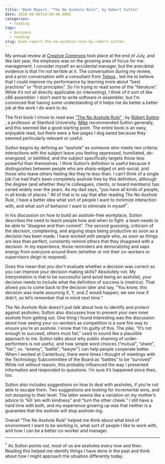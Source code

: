 ```yaml
---
title: 'Book Report: “The No Asshole Rule”, by Robert Sutton'
date: 2010-09-06T14:50:46.000Z
categories:
  - reading
tags:
  - business
  - reading
slug: book-report-the-no-asshole-rule-by-robert-sutton
---
```

My annual review at [Creative Commons][1]  took place at the end of July, and like last year, the emphasis was on the growing area of focus for me: management. I consider myself an accidental manager, but the anecdotal evidence is that I’m not terrible at it. The conversation during my review, and a prior conversation with a consultant from [Teleos][2] , led me to believe that I could improve my performance by learning more about “best practices” or “first principles”. So I’m trying to read some of the “literature”. While it’s not all directly applicable (or interesting), I think of it sort of like x86 assembler: I don’t want to write software in assembler, but I’m convinced that having some understanding of it helps me do better a better job at the work I do want to do.

The first book I chose to read was [“The No Asshole Rule”][3] , by [Robert Sutton][4] , a professor at Stanford University. [Mike][5]  recommended Sutton generally, and this seemed like a good starting point. The entire book is an easy, enjoyable read, but there were a few pages I dog eared because they seemed particularly relevant or useful.

Sutton begins by defining an “asshole” as someone who meets two criteria: interactions with the subject leave you feeling oppressed, humiliated, de-energized, or belittled, and the subject specifically targets those less powerful than themselves. I think Sutton’s definition is useful because it distinguishes between people who are sharp-edged or anti-social, and those who leave others feeling like they’re less-than. I can’t think of a single job I’ve had that’s been completely asshole free by this definition, although the degree (and whether they’re colleagues, clients, or board members) has varied widely over the years. As my dad says, “you have all kinds of people, in all kinds of places.” All of that is to say that after reading _The No Asshole Rule_, I have a better idea what sort of people I want to minimize interaction with, and what sort of behavior I want to eliminate in myself<sup>†</sup>.

In his discussion on how to build an asshole-free workplace, Sutton describes the need to teach people how and when to fight: a team needs to be able to “disagree and then commit”. The second guessing, criticism of the decision, complaining, and arguing stops being productive as soon as a decision has been made. I have worked with people who, as soon as things are less than perfect, constantly remind others that they disagreed with a decision. In my experience, those reminders are demoralizing and saps energy from everyone around them (whether or not their co-workers or supervisors deign to respond).

Does this mean that you don’t evaluate whether a decision was correct so you can improve your decision making skills? Absolutely not. My interpretation is that to be successful (and avoid being an asshole), your decision needs to include what the definition of success is (metrics). That allows you to come back to the decision later and say, “You know, this decision was made assuming X, Y, and Z would happen; we see now X didn’t, so let’s remember that in mind next time.”

_The No Asshole Rule_ doesn’t just talk about how to identify and protect against assholes; Sutton also discusses how to prevent your own inner asshole from getting out. One thing I found interesting was the discussion about how seeing your co-workers as competition is a sure fire way to ensure you’re an asshole. I know that I’m guilty of this. The joke, “It’s not enough to succeed, others must fail,” used to sound like a plausible approach to me. Sutton talks about why public shaming of under-performers is not useful, and how simple word choices (“mutual”, “share”, “fair”, vs. “enemy”, “battle”, “lawyer”) can help people cooperate better. When I worked at Canterbury, there were times I thought of meetings with the Technology Subcommittee of the Board as “battles” to be “survived”. While not without reason, this probably influenced the way I presented information and responded to questions. I’m sure it’s happened since then, too.

Sutton also includes suggestions on how to deal with assholes, if you’re not able to escape them. Two suggestions are looking for incremental wins, and not stooping to their level. The latter seems like a variation on my mother’s advice to “kill &#8216;em with kindness” and “turn the other cheek.” I still have a hard time with both, and my experience growing up was that neither is a guarantee that the asshole will stop asshole-ing.

Overall “The No Asshole Rule” helped me think about what kind of environment I want to be working in, what sort of people I like to work with, and how I can be a better co-worker and manager.

<hr class="docutils" />

<sup>†</sup> As Sutton points out, most of us are assholes every now and then. Reading this helped me identify things I have done in the past and think about how I might approach the situation differently today.



 [1]: http://creativecommons.org/
 [2]: http://www.teleosleaders.com/
 [3]: https://secure.wikimedia.org/wikipedia/en/wiki/The_No_Asshole_Rule
 [4]: http://bobsutton.typepad.com/
 [5]: http://gondwanaland.com/mlog/
